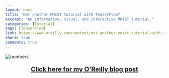 ```yaml
---
layout: post
title: "Not another MNIST tutorial with TensorFlow"
excerpt: "An informative, visual, and interactive MNIST tutorial."
categories: [Tutorial]
tags: [TensorFlow]
link: https://www.oreilly.com/content/not-another-mnist-tutorial-with-tensorflow/
share: true
comments: true
---
```


![numbers](/assets/img/numbers.gif)

<p style="text-align: center; font-size:20px; font-weight: bold;">
<a href="https://www.oreilly.com/content/not-another-mnist-tutorial-with-tensorflow/">Click here for my O'Reilly blog post</a></p>
